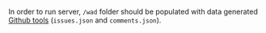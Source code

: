 In order to run server, `/wad` folder should be populated with data generated [Github tools](https://github.com/krazov/github-tools) (`issues.json` and `comments.json`).
